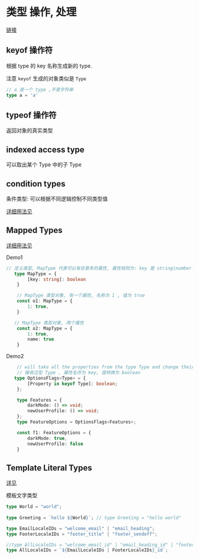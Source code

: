 # 类型 操作, 处理


[链接](https://www.typescriptlang.org/docs/handbook/2/conditional-types.html)

## keyof 操作符
根据 type 的 key 名称生成新的 type. 

注意 `keyof` 生成的对象类似是 `Type`

```ts
// a 是一个 type ,不是字符串
type a = 'a'
```

## typeof 操作符

返回对象的真实类型

## indexed access type

可以取出某个 Type 中的子 Type

## condition types

条件类型: 可以根据不同逻辑控制不同类型值

[详细用法见](https://www.typescriptlang.org/docs/handbook/2/conditional-types.html)

## Mapped Types

[详细用法见](https://www.typescriptlang.org/docs/handbook/2/mapped-types.html)

Demo1
```ts
// 定义类型, MapType 代表可以有任意多的属性, 属性规则为: key 是 string|number 类型,名称任意, 属性的值是 boolean 类型 
   type MapType = {
        [key: string]: boolean
    }

    // MapType 类型对象, 有一个属性, 名称为 1 , 值为 true
    const o1: MapType = {
        1: true,
    }

   // MapType 类型对象, 两个属性
    const o2: MapType = {
        1: true,
        name: true
    }
```


Demo2
```ts
    // will take all the properties from the type Type and change their values to be a boolean.
    // 接收泛型 Type , 属性名作为 key, 值转换为 boolean
   type OptionsFlags<Type> = {
        [Property in keyof Type]: boolean;
    };

    type Features = {
        darkMode: () => void;
        newUserProfile: () => void;
    };
    type FeatureOptions = OptionsFlags<Features>;

    const f1: FeatureOptions = {
        darkMode: true,
        newUserProfile: false
    }
```

## Template Literal Types

[详见](https://www.typescriptlang.org/docs/handbook/2/template-literal-types.html)

模板文字类型

```ts
type World = "world";
 
type Greeting = `hello ${World}`; // type Greeting = "hello world"
```

```ts
type EmailLocaleIDs = "welcome_email" | "email_heading";
type FooterLocaleIDs = "footer_title" | "footer_sendoff";

//type AllLocaleIDs = "welcome_email_id" | "email_heading_id" | "footer_title_id" | "footer_sendoff_id"
type AllLocaleIDs = `${EmailLocaleIDs | FooterLocaleIDs}_id`;
 
```